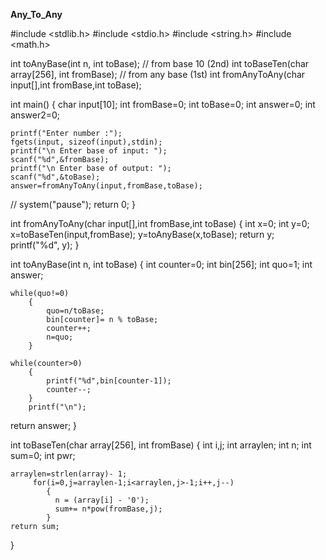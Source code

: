 **Any_To_Any**

#include <stdlib.h>
#include <stdio.h>
#include <string.h>
#include <math.h>


int toAnyBase(int n, int toBase); // from base 10 (2nd)
int toBaseTen(char array[256], int fromBase); // from any base (1st)
int fromAnyToAny(char input[],int fromBase,int toBase);

int main()
{
    char input[10];
    int fromBase=0;
    int toBase=0;
    int answer=0;
    int answer2=0;
    

    printf("Enter number :");
    fgets(input, sizeof(input),stdin);
    printf("\n Enter base of input: ");
    scanf("%d",&fromBase);
    printf("\n Enter base of output: ");
    scanf("%d",&toBase);
    answer=fromAnyToAny(input,fromBase,toBase);
   // system("pause");
    return 0;
}


int fromAnyToAny(char input[],int fromBase,int toBase)
{
    int x=0;
    int y=0;
    x=toBaseTen(input,fromBase);
    y=toAnyBase(x,toBase);
    return y;
    printf("%d", y);
}

int toAnyBase(int n, int toBase) 
{ 
    int counter=0;
    int bin[256];
    int quo=1;
    int answer;
    
    
    while(quo!=0)
        {
            quo=n/toBase;
            bin[counter]= n % toBase;
            counter++;
            n=quo;
        }
        
    while(counter>0)
        {
            printf("%d",bin[counter-1]);
            counter--;
        }
        printf("\n");
return answer;
}
    
    
int toBaseTen(char array[256], int fromBase)
{
    int i,j;
    int arraylen;
    int n;
    int sum=0;
    int pwr;
        
    arraylen=strlen(array)- 1;
         for(i=0,j=arraylen-1;i<arraylen,j>-1;i++,j--)
            {          
              n = (array[i] - '0');
              sum+= n*pow(fromBase,j);
            }
    return sum;
}
